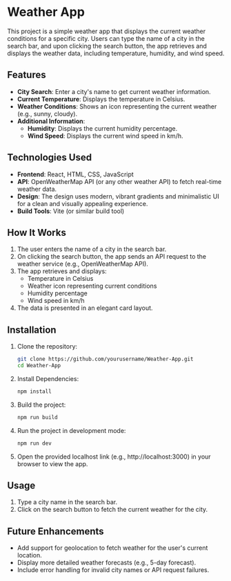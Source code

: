 # Weather App

This project is a simple weather app that displays the current weather conditions for a specific city. Users can type the name of a city in the search bar, and upon clicking the search button, the app retrieves and displays the weather data, including temperature, humidity, and wind speed.

## Features

- **City Search**: Enter a city's name to get current weather information.
- **Current Temperature**: Displays the temperature in Celsius.
- **Weather Conditions**: Shows an icon representing the current weather (e.g., sunny, cloudy).
- **Additional Information**:
  - **Humidity**: Displays the current humidity percentage.
  - **Wind Speed**: Displays the current wind speed in km/h.

## Technologies Used

- **Frontend**: React, HTML, CSS, JavaScript
- **API**: OpenWeatherMap API (or any other weather API) to fetch real-time weather data.
- **Design**: The design uses modern, vibrant gradients and minimalistic UI for a clean and visually appealing experience.
- **Build Tools**: Vite (or similar build tool)

## How It Works

1. The user enters the name of a city in the search bar.
2. On clicking the search button, the app sends an API request to the weather service (e.g., OpenWeatherMap API).
3. The app retrieves and displays:
   - Temperature in Celsius
   - Weather icon representing current conditions
   - Humidity percentage
   - Wind speed in km/h
4. The data is presented in an elegant card layout.

## Installation

1. Clone the repository:
   ```bash
   git clone https://github.com/yourusername/Weather-App.git
   cd Weather-App
   
   ```
2. Install Dependencies:
   ```bash
   npm install
   
   ```
3. Build the project:
   ```bash
   npm run build
   
   ```
4. Run the project in development mode:
   ```bash
   npm run dev
   
   ```
5. Open the provided localhost link (e.g., http://localhost:3000) in your browser to view the app.

## Usage

1. Type a city name in the search bar.
2. Click on the search button to fetch the current weather for the city.

## Future Enhancements

- Add support for geolocation to fetch weather for the user's current location.
- Display more detailed weather forecasts (e.g., 5-day forecast).
- Include error handling for invalid city names or API request failures.
